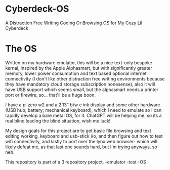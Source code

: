 # Cyberdeck-OS
A Distraction Free Writing Coding Or Browsing OS for My Cozy Lil Cyberdeck
# The OS
Written on my hardware emulator, this will be a nice text-only bespoke kernal, inspired by the Apple Alphasmart, but with significantly greater memory, lower power consumption and text based optional internet connectivity (I don't like other distraction free writing environments because they have mandatory cloud storage subscription nonesense), also it will have USB support which seems small, but the alphasmart needs a printer port or firewire, so... that'll be a huge boon.

I have a pi zero w2 and a 2.13" b/w e ink display and some other hardware (USB hub; battery; mechanical keyboard),
which I need to emulate so I can rapidly develop a bare metal OS, for it.
ChatGPT will be helping me, so its a real blind leading the blind situation, wish me luck!

My design goals for this project are to get basic file browsing and text editing working, keyboard and usb-stick i/o, and then figure out how to test wifi connectivity, and lastly to port over the lynx web browser- which will likely defeat me, as that last one sounds hard, but I'm trying anyways, so neh.

This repository is part of a 3 repository project.
-emulator
-test
-OS
